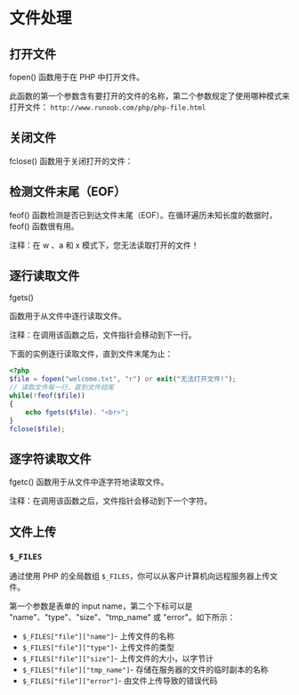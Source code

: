 # 文件处理

## 打开文件

fopen() 函数用于在 PHP 中打开文件。

此函数的第一个参数含有要打开的文件的名称，第二个参数规定了使用哪种模式来打开文件：
`http://www.runoob.com/php/php-file.html`

## 关闭文件

fclose() 函数用于关闭打开的文件：

## 检测文件末尾（EOF）

feof() 函数检测是否已到达文件末尾（EOF）。在循环遍历未知长度的数据时，feof() 函数很有用。

注释：在 w 、a 和 x 模式下，您无法读取打开的文件！

## 逐行读取文件

fgets()

函数用于从文件中逐行读取文件。

注释：在调用该函数之后，文件指针会移动到下一行。

下面的实例逐行读取文件，直到文件末尾为止：

```php
<?php
$file = fopen("welcome.txt", "r") or exit("无法打开文件!");
// 读取文件每一行，直到文件结尾
while(!feof($file))
{
    echo fgets($file). "<br>";
}
fclose($file);
```

## 逐字符读取文件

fgetc() 函数用于从文件中逐字符地读取文件。

注释：在调用该函数之后，文件指针会移动到下一个字符。

## 文件上传

### `$_FILES`

通过使用 PHP 的全局数组 `$_FILES`，你可以从客户计算机向远程服务器上传文件。

第一个参数是表单的 input name，第二个下标可以是 "name"、"type"、"size"、"tmp_name" 或 "error"。如下所示：

- `$_FILES["file"]["name"]`- 上传文件的名称
- `$_FILES["file"]["type"]`- 上传文件的类型
- `$_FILES["file"]["size"]`- 上传文件的大小，以字节计
- `$_FILES["file"]["tmp_name"]`- 存储在服务器的文件的临时副本的名称
- `$_FILES["file"]["error"]`- 由文件上传导致的错误代码
